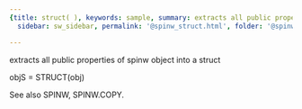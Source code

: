 ```yaml
---
{title: struct( ), keywords: sample, summary: extracts all public properties of spinw object into a struct,
  sidebar: sw_sidebar, permalink: '@spinw_struct.html', folder: '@spinw', mathjax: 'true'}

---
```

  extracts all public properties of spinw object into a struct
 
  objS = STRUCT(obj)
 
  See also SPINW, SPINW.COPY.
 
